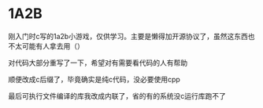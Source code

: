 # 1A2B
刚入门时c写的1a2b小游戏，仅供学习。主要是懒得加开源协议了，虽然这东西也不太可能有人拿去用（）

对代码大部分重写了一下，希望对有需要看代码的人有帮助

顺便改成c后缀了，毕竟确实是纯c代码，没必要使用cpp

最后可执行文件编译的库我改成内联了，省的有的系统没c运行库跑不了
